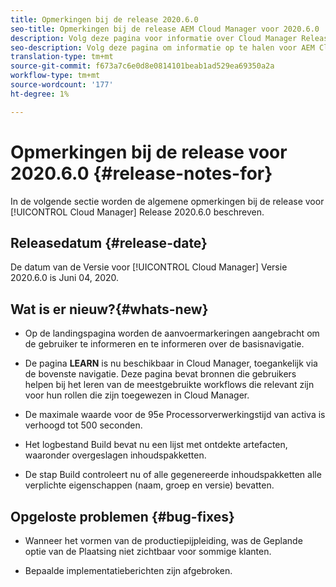 ```yaml
---
title: Opmerkingen bij de release 2020.6.0
seo-title: Opmerkingen bij de release AEM Cloud Manager voor 2020.6.0
description: Volg deze pagina voor informatie over Cloud Manager Release 2020.6.0
seo-description: Volg deze pagina om informatie op te halen voor AEM Cloud Manager Release 2020.6.0
translation-type: tm+mt
source-git-commit: f673a7c6e0d8e0814101beab1ad529ea69350a2a
workflow-type: tm+mt
source-wordcount: '177'
ht-degree: 1%

---
```


# Opmerkingen bij de release voor 2020.6.0 {#release-notes-for}

In de volgende sectie worden de algemene opmerkingen bij de release voor [!UICONTROL Cloud Manager] Release 2020.6.0 beschreven.

## Releasedatum {#release-date}

De datum van de Versie voor [!UICONTROL Cloud Manager] Versie 2020.6.0 is Juni 04, 2020.

## Wat is er nieuw?{#whats-new}

* Op de landingspagina worden de aanvoermarkeringen aangebracht om de gebruiker te informeren en te informeren over de basisnavigatie.

* De pagina **LEARN** is nu beschikbaar in Cloud Manager, toegankelijk via de bovenste navigatie. Deze pagina bevat bronnen die gebruikers helpen bij het leren van de meestgebruikte workflows die relevant zijn voor hun rollen die zijn toegewezen in Cloud Manager.

* De maximale waarde voor de 95e Processorverwerkingstijd van activa is verhoogd tot 500 seconden.

* Het logbestand Build bevat nu een lijst met ontdekte artefacten, waaronder overgeslagen inhoudspakketten.

* De stap Build controleert nu of alle gegenereerde inhoudspakketten alle verplichte eigenschappen (naam, groep en versie) bevatten.

## Opgeloste problemen {#bug-fixes}

* Wanneer het vormen van de productiepijpleiding, was de Geplande optie van de Plaatsing niet zichtbaar voor sommige klanten.

* Bepaalde implementatieberichten zijn afgebroken.
